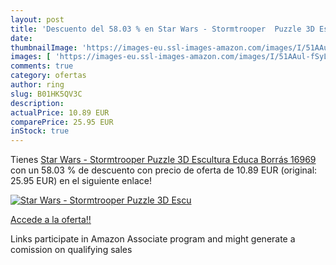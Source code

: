 ```yaml
---
layout: post
title: 'Descuento del 58.03 % en Star Wars - Stormtrooper  Puzzle 3D Escu'
date: 
thumbnailImage: 'https://images-eu.ssl-images-amazon.com/images/I/51AAul-fSyL._SL200_.jpg'
images: [ 'https://images-eu.ssl-images-amazon.com/images/I/51AAul-fSyL._SL200_.jpg' ]
comments: true
category: ofertas
author: ring
slug: B01HK5QV3C
description:
actualPrice: 10.89 EUR
comparePrice: 25.95 EUR
inStock: true
---
```


Tienes [Star Wars - Stormtrooper  Puzzle 3D Escultura  Educa Borrás 16969 ](https://www.amazon.es/dp/B01HK5QV3C/?tag=tolees-21) con un 58.03 % de descuento con precio de oferta de 10.89 EUR (original: 25.95 EUR) en el siguiente enlace!

[![Star Wars - Stormtrooper  Puzzle 3D Escu](https://images-eu.ssl-images-amazon.com/images/I/51AAul-fSyL._SL200_.jpg)](https://www.amazon.es/dp/B01HK5QV3C/?tag=tolees-21)

[Accede a la oferta!!](https://www.amazon.es/dp/B01HK5QV3C/?tag=tolees-21)

Links participate in Amazon Associate program and might generate a comission on qualifying sales



